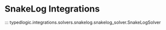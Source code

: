 # SnakeLog Integrations

::: typedlogic.integrations.solvers.snakelog.snakelog_solver.SnakeLogSolver


